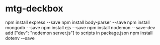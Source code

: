 # mtg-deckbox
npm install express --save
npm install body-parser --save
npm install mongodb --save
npm install ejs --save
npm install nodemon --save-dev
  add ["dev": "nodemon server.js"] to scripts in package.json
npm install dotenv --save